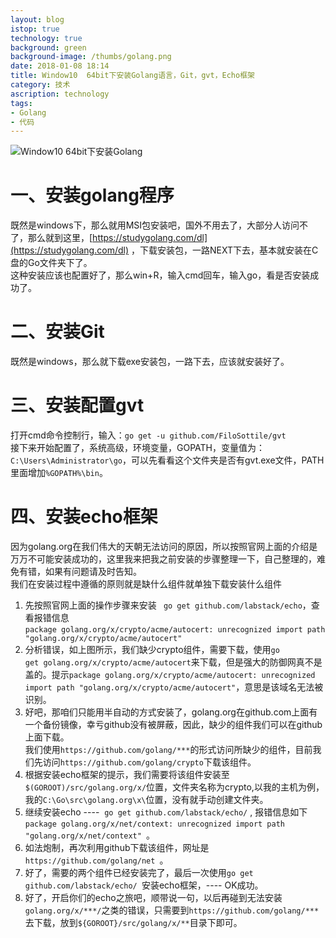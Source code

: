 ```yaml
---
layout: blog
istop: true
technology: true
background: green
background-image: /thumbs/golang.png
date: 2018-01-08 18:14
title: Window10  64bit下安装Golang语言，Git，gvt，Echo框架
category: 技术
ascription: technology
tags:
- Golang
- 代码
---
```


![Window10  64bit下安装Golang](https://obdr74yw6.qnssl.com/image/x3msBA7Z5t0LUaWaJoUKvArQibFV0WT8Q6XGFzyG.jpeg)

# 一、安装golang程序
既然是windows下，那么就用MSI包安装吧，国外不用去了，大部分人访问不了，那么就到这里，[https://studygolang.com/dl](https://studygolang.com/dl) ，下载安装包，一路NEXT下去，基本就安装在C盘的Go文件夹下了。  
这种安装应该也配置好了，那么win+R，输入cmd回车，输入go，看是否安装成功了。  

# 二、安装Git
既然是windows，那么就下载exe安装包，一路下去，应该就安装好了。

# 三、安装配置gvt
打开cmd命令控制行，输入：`go get -u github.com/FiloSottile/gvt`  
接下来开始配置了，系统高级，环境变量，GOPATH，变量值为：`C:\Users\Administrator\go`，可以先看看这个文件夹是否有gvt.exe文件，PATH里面增加`%GOPATH%\bin`。

# 四、安装echo框架
因为golang.org在我们伟大的天朝无法访问的原因，所以按照官网上面的介绍是万万不可能安装成功的，这里我来把我之前安装的步骤整理一下，自己整理的，难免有错，如果有问题请及时告知。  
我们在安装过程中遵循的原则就是缺什么组件就单独下载安装什么组件  
1. 先按照官网上面的操作步骤来安装 ` go get github.com/labstack/echo`，查看报错信息  
`package golang.org/x/crypto/acme/autocert: unrecognized import path "golang.org/x/crypto/acme/autocert"`  
2. 分析错误，如上图所示，我们缺少crypto组件，需要下载，使用`go get golang.org/x/crypto/acme/autocert`来下载，但是强大的防御网真不是盖的。提示`package golang.org/x/crypto/acme/autocert: unrecognized import path "golang.org/x/crypto/acme/autocert"`，意思是该域名无法被识别。  
3. 好吧，那咱们只能用半自动的方式安装了，golang.org在github.com上面有一个备份镜像，幸亏github没有被屏蔽，因此，缺少的组件我们可以在github上面下载。  
我们使用`https://github.com/golang/***`的形式访问所缺少的组件，目前我们先访问`https://github.com/golang/crypto`下载该组件。  
4. 根据安装echo框架的提示，我们需要将该组件安装至`$(GOROOT)/src/golang.org/x/`位置，文件夹名称为crypto,以我的主机为例，我的`C:\Go\src\golang.org\x\`位置，没有就手动创建文件夹。  
5. 继续安装echo ----  `go get github.com/labstack/echo/` , 报错信息如下    
`package golang.org/x/net/context: unrecognized import path "golang.org/x/net/context" `。  
6. 如法炮制，再次利用github下载该组件，网址是`https://github.com/golang/net `。  
7. 好了，需要的两个组件已经安装完了，最后一次使用`go get github.com/labstack/echo/ `安装echo框架，---- OK成功。  
8. 好了，开启你们的echo之旅吧，顺带说一句，以后再碰到无法安装`golang.org/x/***/`之类的错误，只需要到`https://github.com/golang/***`去下载，放到`${GOROOT}/src/golang/x/**`目录下即可。  
